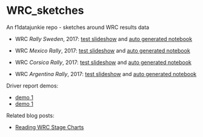 # WRC_sketches
An f1datajunkie repo - sketches around WRC results data

- WRC *Rally Sweden*, 2017: [test slideshow](wrcTest-slides_sweden_2017.slides.html) and [auto generated notebook](https://github.com/psychemedia/WRC_sketches/blob/master/docs/wrcTest-slides_sweden_2017.ipynb)

- WRC *Mexico Rally*, 2017: [test slideshow](wrcTest-slides-mexico_2017.slides.html) and [auto generated notebook](https://github.com/psychemedia/WRC_sketches/blob/master/docs/wrcTest-slides-mexico_2017.ipynb)

- WRC *Corsica Rally*, 2017: [test slideshow](wrcTest-slides-corsica_2017.slides.html) and [auto generated notebook](https://github.com/psychemedia/WRC_sketches/blob/master/docs/wrcTest-slides-corsica_2017.ipynb)

- WRC *Argentina Rally*, 2017: [test slideshow](wrcTest-slides-Argentina.slides.html) and [auto generated notebook](https://github.com/psychemedia/WRC_sketches/blob/master/docs/wrcTest-slides-Argentina.ipynb)

Driver report demos:

- [demo 1](driverdemo2/wrcTest-slides-car-3-Portugal.slides.html)
- [demo 1](driverdemo2/wrcTest-slides-car-4-Portugal.slides.html)

Related blog posts:

- [Reading WRC Stage Charts](http://www.f1datajunkie.com/2017/03/reading-wrc-stage-charts.html)

